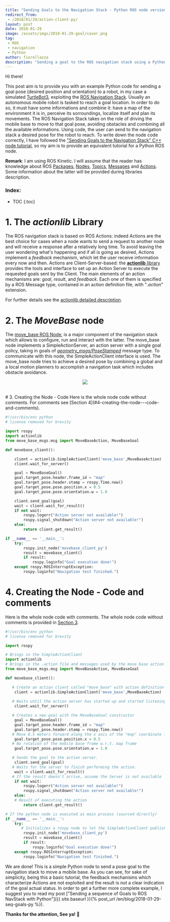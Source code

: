 ```yaml
---
title: "Sending Goals to the Navigation Stack - Python ROS node version"
redirect_from:
 - /2018/01/29/action-client-py/
layout: post
date: 2018-01-29
image: /assets/imgs/2018-01-29-goal/cover.png
tag:
 - ROS
 - navigation
 - Python
author: fiorellazza
description: "Sending a goal to the ROS navigation stack using a Python node"
---
```

Hi there!

This post aim is to provide you with an example Python code for sending a goal pose (desired position and orientation) to a robot, in my case a simulated [TurtleBot3](http://wiki.ros.org/Robots/TurtleBot), exploiting the [ROS Navigation Stack](http://wiki.ros.org/navigation). 
Usually an autonomous mobile robot is tasked to reach a goal location. In order to do so, it must have some informations and combine it: have a map of the environment it is in, perceive its sorroundings, localize itself and plan its movements. The ROS Navigation Stack takes on the role of driving the mobile base to move to that goal pose, avoiding obstacles and combining all the available informations. 
Using code, the user can send to the navigation stack a desired pose for the robot to reach. To write down the node code correctly, I have followed the ["Sending Goals to the Navigation Stack" C++ node tutorial](http://wiki.ros.org/navigation/Tutorials/SendingSimpleGoals), so my aim is to provide an equivalent tutorial for a Python ROS node.

**Remark**: I am using ROS Kinetic. I will assume that the reader has knowledge about ROS [Packages](http://wiki.ros.org/Packages), [Nodes](http://wiki.ros.org/Nodes), [Topics](http://wiki.ros.org/Topics), [Messages](http://wiki.ros.org/msg) and [Actions](http://wiki.ros.org/actionlib#Overview). Some information about the latter will be provided during libraries description.

### Index:
* TOC
{:toc}

# 1. The ***actionlib*** Library
The ROS navigation stack is based on ROS Actions: indeed Actions are the best choice for cases when a node wants to send a request to another node and will receive a response after a relatively long time. To avoid leaving the user wondering what's happening and if all is going as desired, Actions implement a *feedback* mechanism, which let the user receive information every now and then. Actions are Client-Server-based: the [**actionlib** library](http://wiki.ros.org/actionlib#Client-Server_Interaction) provides the tools and interface to set up an Action Server to execute the requested goals sent by the Client. The main elements of an action mechanisms are: *goal*, *result*, and *feedback*. Each one of them is specified by a ROS Message type, contained in an action definition file, with "*.action*" extension.

For further details see the [actionlib detailed description](http://wiki.ros.org/actionlib/DetailedDescription).

# 2. The ***MoveBase*** node 
The [move_base ROS Node](http://wiki.ros.org/move_base), is a major component of the navigation stack which allows to configure, run and interact with the latter. The move_base node implements a SimpleActionServer, an action server with a single goal policy, taking in goals of [*geometry_msgs/PoseStamped*](http://docs.ros.org/api/geometry_msgs/html/msg/PoseStamped.html) message type. To communicate with this node, the SimpleActionClient interface is used. The move_base node tries to achieve a desired pose by combining a global and a local motion planners to accomplish a navigation task which includes obstacle avoidance. 

<p align="center"> 
    <image src="/assets/imgs/2018-01-29-goal/movebase.png" /> 
</p>
<br>
# 3. Creating the Node - Code
Here is the whole node code without comments. For comments see [Section 4](#4-creating-the-node---code-and-comments).

```python
#!/usr/bin/env python
# license removed for brevity

import rospy
import actionlib
from move_base_msgs.msg import MoveBaseAction, MoveBaseGoal

def movebase_client():

    client = actionlib.SimpleActionClient('move_base',MoveBaseAction)
    client.wait_for_server()

    goal = MoveBaseGoal()
    goal.target_pose.header.frame_id = "map"
    goal.target_pose.header.stamp = rospy.Time.now()
    goal.target_pose.pose.position.x = 0.5
    goal.target_pose.pose.orientation.w = 1.0

    client.send_goal(goal)
    wait = client.wait_for_result()
    if not wait:
        rospy.logerr("Action server not available!")
        rospy.signal_shutdown("Action server not available!")
    else:
        return client.get_result()

if __name__ == '__main__':
    try:
        rospy.init_node('movebase_client_py')
        result = movebase_client()
        if result:
            rospy.loginfo("Goal execution done!")
    except rospy.ROSInterruptException:
        rospy.loginfo("Navigation test finished.")
```

# 4. Creating the Node - Code and comments
Here is the whole node code with comments. The whole node code without comments is provided in [Section 3](#3-creating-the-node---code).

```python
#!/usr/bin/env python
# license removed for brevity

import rospy

# Brings in the SimpleActionClient
import actionlib
# Brings in the .action file and messages used by the move base action
from move_base_msgs.msg import MoveBaseAction, MoveBaseGoal

def movebase_client():

   # Create an action client called "move_base" with action definition file "MoveBaseAction"
    client = actionlib.SimpleActionClient('move_base',MoveBaseAction)
 
   # Waits until the action server has started up and started listening for goals.
    client.wait_for_server()

   # Creates a new goal with the MoveBaseGoal constructor
    goal = MoveBaseGoal()
    goal.target_pose.header.frame_id = "map"
    goal.target_pose.header.stamp = rospy.Time.now()
   # Move 0.5 meters forward along the x axis of the "map" coordinate frame 
    goal.target_pose.pose.position.x = 0.5
   # No rotation of the mobile base frame w.r.t. map frame
    goal.target_pose.pose.orientation.w = 1.0

   # Sends the goal to the action server.
    client.send_goal(goal)
   # Waits for the server to finish performing the action.
    wait = client.wait_for_result()
   # If the result doesn't arrive, assume the Server is not available
    if not wait:
        rospy.logerr("Action server not available!")
        rospy.signal_shutdown("Action server not available!")
    else:
    # Result of executing the action
        return client.get_result()   

# If the python node is executed as main process (sourced directly)
if __name__ == '__main__':
    try:
       # Initializes a rospy node to let the SimpleActionClient publish and subscribe
        rospy.init_node('movebase_client_py')
        result = movebase_client()
        if result:
            rospy.loginfo("Goal execution done!")
    except rospy.ROSInterruptException:
        rospy.loginfo("Navigation test finished.")
```

We are done! This is a simple Python node to send a pose goal to the navigation stack to move a mobile base. As you can see, for sake of simplicity, being this a basic tutorial, the feedback mechanisms which characterize Actions are not exploited and the result is not a clear indication of the goal actual status. In order to get a further more complete example, I suggest you to read my post ["Sending a sequence of Goals to ROS NavStack with Python"]({{ site.baseurl }}{% post_url /en/blog/2018-01-29-seq-goals-py %}).

**Thanks for the attention, See ya!** :hibiscus:
